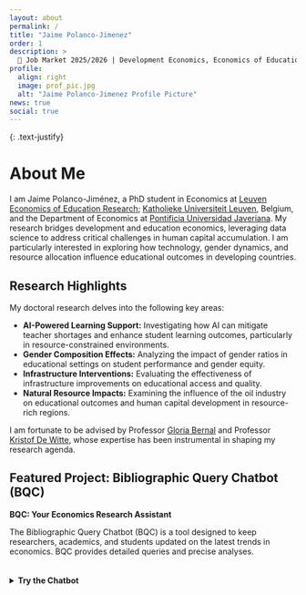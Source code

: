 ```yaml
---
layout: about
permalink: /
title: "Jaime Polanco-Jimenez"
order: 1
description: >
  🚀 Job Market 2025/2026 | Development Economics, Economics of Education, Natural Resource Economics | Data Science Enthusiast
profile:
  align: right
  image: prof_pic.jpg
  alt: "Jaime Polanco-Jimenez Profile Picture"   
news: true
social: true
---
```


{: .text-justify}

# About Me

I am Jaime Polanco-Jiménez, a PhD student in Economics at [Leuven Economics of Education Research](https://research.kuleuven.be/portal/en/project/3H240489); [Katholieke Universiteit Leuven](https://www.kuleuven.be/english/), Belgium, and the Department of Economics at [Pontificia Universidad Javeriana](https://www.javeriana.edu.co/).  My research bridges development and education economics, leveraging data science to address critical challenges in human capital accumulation.  I am particularly interested in exploring how technology, gender dynamics, and resource allocation influence educational outcomes in developing countries.

## Research Highlights

My doctoral research delves into the following key areas:

*   **AI-Powered Learning Support:** Investigating how AI can mitigate teacher shortages and enhance student learning outcomes, particularly in resource-constrained environments.
*   **Gender Composition Effects:** Analyzing the impact of gender ratios in educational settings on student performance and gender equity.
*   **Infrastructure Interventions:** Evaluating the effectiveness of infrastructure improvements on educational access and quality.
*   **Natural Resource Impacts:** Examining the influence of the oil industry on educational outcomes and human capital development in resource-rich regions.

I am fortunate to be advised by Professor [Gloria Bernal](https://cea.javeriana.edu.co/w/facultad-de-cea-profesores-econom%C3%8Da-17?redirect=%2Fprofesores) and Professor [Kristof De Witte](https://www.kuleuven.be/wieiswie/en/person/00049626), whose expertise has been instrumental in shaping my research agenda.

## Featured Project: Bibliographic Query Chatbot (BQC)

<div style="display: flex; align-items: center; margin-bottom: 20px;">
  <!-- <img src="path/to/chatbot-icon.png" alt="BQC Icon" style="width: 80px; margin-right: 20px;"> -->
  <div>
    <b>BQC: Your Economics Research Assistant</b>
    <p>The Bibliographic Query Chatbot (BQC) is a tool designed to keep researchers, academics, and students updated on the latest trends in economics. BQC provides detailed queries and precise analyses.</p>
  </div>
</div>

<details>
  <summary><b>Try the Chatbot</b></summary>

<div id="chat" class="w-full px-1 h-screen">
  <df-messenger
    location="us-central1"
    project-id="novyye-produkty"
    agent-id="dd6837ef-da45-44f4-b222-ccfaff6ade5b"
    language-code="en">
    <df-messenger-chat
    chat-title="Jaime Bot"
    chat-icon="https://example.com/path/to/icon.png">
    </df-messenger-chat>
  </df-messenger>
</div>

</details>


<script src="https://www.gstatic.com/dialogflow-console/fast/df-messenger/prod/v1/df-messenger.js"></script>

<style>
  df-messenger {
    --df-messenger-bot-message: #004aad; /* Bot message background color - dark blue */
    --df-messenger-button-titlebar-color: #b76e2a; /* Title bar button color */
    --df-messenger-chat-background-color: #ffffff; /* Chat background color - pure white */
    --df-messenger-font-color: #000000; /* Font color for messages - black for high contrast */
    --df-messenger-send-icon: #fca103; /* Send icon color */
    --df-messenger-user-message: #005c2e; /* User message background color - dark green */
    --df-messenger-chat-border-radius: 10px; /* Rounded corners for chat window */
    --df-messenger-chat-box-shadow: 0 4px 8px rgba(0, 0, 0, 0.1); /* Subtle shadow for chat window */
  }

  df-messenger .chat-wrapper[opened] df-messenger-chat .message-list .message.user {
    background-color: var(--df-messenger-user-message);
    border-radius: 10px; /* Rounded corners for user messages */
    animation: fadeIn 0.5s ease-in-out; /* Fade-in animation for user messages */
  }

  df-messenger .chat-wrapper[opened] df-messenger-chat .message-list .message.bot {
    background-color: var(--df-messenger-bot-message);
    border-radius: 10px; /* Rounded corners for bot messages */
    animation: fadeIn 0.5s ease-in-out; /* Fade-in animation for bot messages */
  }

  df-messenger .chat-wrapper[opened] df-messenger-chat {
    background-color: var(--df-messenger-chat-background-color);
    border-radius: var(--df-messenger-chat-border-radius);
    box-shadow: var(--df-messenger-chat-box-shadow);
  }

  df-messenger .chat-wrapper[opened] df-messenger-titlebar {
    background-color: var(--df-messenger-button-titlebar-color);
    border-radius: var(--df-messenger-chat-border-radius) var(--df-messenger-chat-border-radius) 0 0;
  }

  df-messenger .chat-wrapper[opened] df-messenger-input {
    color: var(--df-messenger-font-color);
  }

  df-messenger .chat-wrapper[opened] df-messenger-send-icon {
    fill: var(--df-messenger-send-icon);
  }

  .df-messenger-message {
    font-family: Arial, sans-serif; /* Specify a fallback font */
    font-size: 18px; /* Increase font size for better readability */
    line-height: 1.5; /* Set line spacing */
    padding: 14px; /* Add padding for better spacing */
    margin: 10px 0; /* Add margins for better spacing between messages */
    color: var(--df-messenger-font-color); /* Apply the font color variable */
  }

  .w-full {
    width: 95%;
  }

  .px-1 {
    padding: 1.0rem, 0px;
  }

  .h-screen {
    height: 60vh;
  }

  @keyframes fadeIn {
    from {
      opacity: 0;
    }
    to {
      opacity: 1;
    }
  }
</style>

<!-- Google tag (gtag.js) -->
<script async src="https://www.googletagmanager.com/gtag/js?id=G-EHXV39ZW0B"></script>
<script>
  window.dataLayer = window.dataLayer || [];
  function gtag(){dataLayer.push(arguments);}
  gtag('js', new Date());

  gtag('config', 'G-EHXV39ZW0B');
</script>
